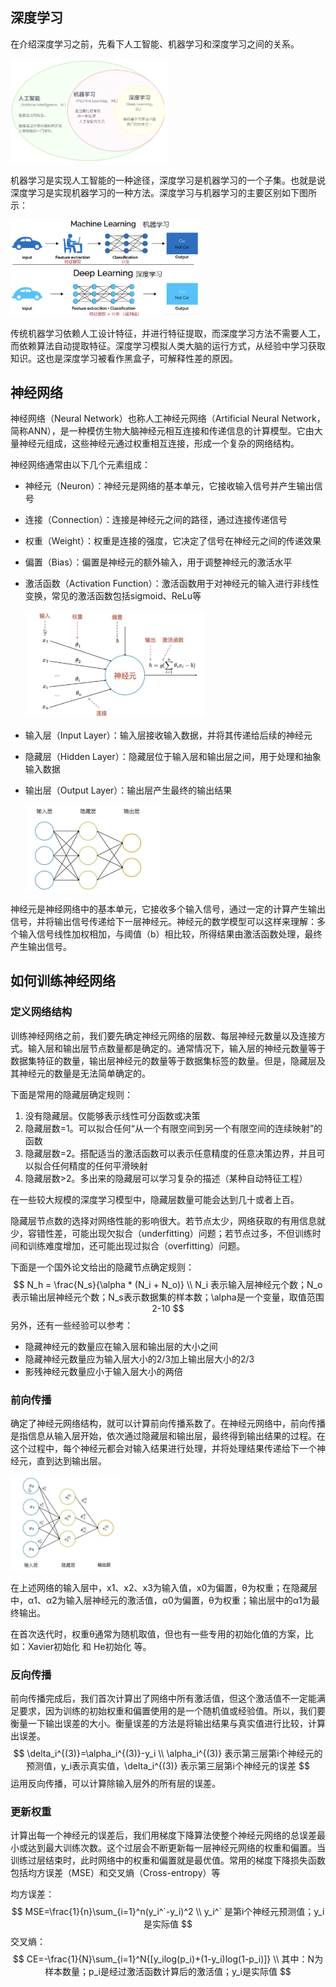 ## 深度学习

在介绍深度学习之前，先看下人工智能、机器学习和深度学习之间的关系。

<img src="./images/001.png" style="width: 50%">

机器学习是实现人工智能的一种途径，深度学习是机器学习的一个子集。也就是说深度学习是实现机器学习的一种方法。深度学习与机器学习的主要区别如下图所示：

<img src="./images/002.png" style="width: 60%">

传统机器学习依赖人工设计特征，并进行特征提取，而深度学习方法不需要人工，而依赖算法自动提取特征。深度学习模拟人类大脑的运行方式，从经验中学习获取知识。这也是深度学习被看作黑盒子，可解释性差的原因。



## 神经网络

神经网络（Neural Network）也称人工神经元网络（Artificial Neural Network，简称ANN），是一种模仿生物大脑神经元相互连接和传递信息的计算模型。它由大量神经元组成，这些神经元通过权重相互连接，形成一个复杂的网络结构。

神经网络通常由以下几个元素组成：

- 神经元（Neuron）：神经元是网络的基本单元，它接收输入信号并产生输出信号

- 连接（Connection）：连接是神经元之间的路径，通过连接传递信号

- 权重（Weight）：权重是连接的强度，它决定了信号在神经元之间的传递效果

- 偏置（Bias）：偏置是神经元的额外输入，用于调整神经元的激活水平

- 激活函数（Activation Function）：激活函数用于对神经元的输入进行非线性变换，常见的激活函数包括sigmoid、ReLu等

  <img src="./images/003.png" style="width: 60%">

- 输入层（Input Layer）：输入层接收输入数据，并将其传递给后续的神经元

- 隐藏层（Hidden Layer）：隐藏层位于输入层和输出层之间，用于处理和抽象输入数据

- 输出层（Output Layer）：输出层产生最终的输出结果

  <img src="./images/004.png" style="width: 45%">

神经元是神经网络中的基本单元，它接收多个输入信号，通过一定的计算产生输出信号，并将输出信号传递给下一层神经元。神经元的数学模型可以这样来理解：多个输入信号线性加权相加，与阈值（b）相比较，所得结果由激活函数处理，最终产生输出信号。



## 如何训练神经网络

### 定义网络结构

训练神经网络之前，我们要先确定神经元网络的层数、每层神经元数量以及连接方式。输入层和输出层节点数量都是确定的。通常情况下，输入层的神经元数量等于数据集特征的数量，输出层神经元的数量等于数据集标签的数量。但是，隐藏层及其神经元的数量是无法简单确定的。

下面是常用的隐藏层确定规则：

1. 没有隐藏层。仅能够表示线性可分函数或决策
2. 隐藏层数=1。可以拟合任何“从一个有限空间到另一个有限空间的连续映射”的函数
3. 隐藏层数=2。搭配适当的激活函数可以表示任意精度的任意决策边界，并且可以拟合任何精度的任何平滑映射
4. 隐藏层数>2。多出来的隐藏层可以学习复杂的描述（某种自动特征工程）

在一些较大规模的深度学习模型中，隐藏层数量可能会达到几十或者上百。

隐藏层节点数的选择对网络性能的影响很大。若节点太少，网络获取的有用信息就少，容错性差，可能出现欠拟合（underfitting）问题；若节点过多，不但训练时间和训练难度增加，还可能出现过拟合（overfitting）问题。

下面是一个国外论文给出的隐藏节点确定规则：
$$
N_h = \frac{N_s}{\alpha * (N_i + N_o)}
\\
N_i 表示输入层神经元个数；N_o表示输出层神经元个数；N_s表示数据集的样本数；\alpha是一个变量，取值范围2-10
$$
另外，还有一些经验可以参考：

- 隐藏神经元的数量应在输入层和输出层的大小之间
- 隐藏神经元数量应为输入层大小的2/3加上输出层大小的2/3
- 影残神经元数量应小于输入层大小的两倍



### 前向传播

确定了神经元网络结构，就可以计算前向传播系数了。在神经元网络中，前向传播是指信息从输入层开始，依次通过隐藏层和输出层，最终得到输出结果的过程。在这个过程中，每个神经元都会对输入结果进行处理，并将处理结果传递给下一个神经元，直到达到输出层。

<img src="./images/005.png" style="width: 35%">

在上述网络的输入层中，x1、x2、x3为输入值，x0为偏置，θ为权重；在隐藏层中，α1、α2为输入层神经元的激活值，α0为偏置，θ为权重；输出层中的α1为最终输出。

在首次迭代时，权重θ通常为随机取值，但也有一些专用的初始化值的方案，比如：Xavier初始化 和 He初始化 等。



### 反向传播

前向传播完成后，我们首次计算出了网络中所有激活值，但这个激活值不一定能满足要求，因为训练的初始权重和偏置使用的是一个随机值或经验值。所以，我们要衡量一下输出误差的大小。衡量误差的方法是将输出结果与真实值进行比较，计算出误差。
$$
\delta_i^{(3)}=\alpha_i^{(3)}-y_i
\\
\alpha_i^{(3)} 表示第三层第i个神经元的预测值，y_i表示真实值，\delta_i^{(3)} 表示第三层第i个神经元的误差
$$
运用反向传播，可以计算除输入层外的所有层的误差。



### 更新权重

计算出每一个神经元的误差后，我们用梯度下降算法使整个神经元网络的总误差最小或达到最大训练次数。这个过层会不断更新每一层神经元网络的权重和偏置。当训练过层结束时，此时网络中的权重和偏置就是最优值。常用的梯度下降损失函数包括均方误差（MSE）和交叉熵（Cross-entropy）等

均方误差：
$$
MSE=\frac{1}{n}\sum_{i=1}^n(y_i^`-y_i)^2
\\
y_i^` 是第i个神经元预测值；y_i是实际值
$$
交叉熵：
$$
CE=-\frac{1}{N}\sum_{i=1}^N{[y_ilog(p_i)+(1-y_i)log(1-p_i)]}
\\
其中：N为样本数量；p_i是经过激活函数计算后的激活值；y_i是实际值
$$



